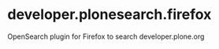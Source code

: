 developer.plonesearch.firefox
=============================

OpenSearch plugin for Firefox to search developer.plone.org 